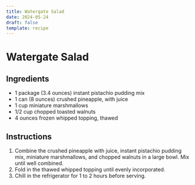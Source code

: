 ```yaml
---
title: Watergate Salad
date: 2024-05-24
draft: false
template: recipe
---
```


# Watergate Salad

## Ingredients

* 1 package (3.4 ounces) instant pistachio pudding mix
* 1 can (8 ounces) crushed pineapple, with juice
* 1 cup miniature marshmallows
* 1/2 cup chopped toasted walnuts
* 4 ounces frozen whipped topping, thawed

## Instructions

1. Combine the crushed pineapple with juice, instant pistachio pudding mix, miniature marshmallows, and chopped walnuts in a large bowl. Mix until well combined.
2. Fold in the thawed whipped topping until evenly incorporated.
3. Chill in the refrigerator for 1 to 2 hours before serving.
